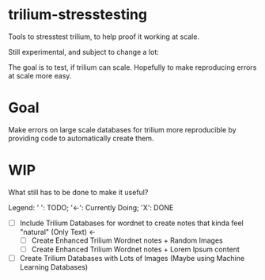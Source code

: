 # trilium-stresstesting
Tools to stresstest trilium, to help proof it working at scale.

Still experimental, and subject to change a lot:

The goal is to test, if trilium can scale. Hopefully to make reproducing errors at scale more easy.

# Goal
Make errors on large scale databases for trilium more reproducible by providing code to automatically create them.

# WIP
What still has to be done to make it useful?

Legend:
' ': TODO; '<-': Currently Doing; 'X': DONE

- [ ] Include Trilium Databases for wordnet to create notes that kinda feel "natural" (Only Text) <-
  - [ ] Create Enhanced Trilium Wordnet notes + Random Images
  - [ ] Create Enhanced Trilium Wordnet notes + Lorem Ipsum content
- [ ] Create Trilium Databases with Lots of Images (Maybe using Machine Learning Databases)
